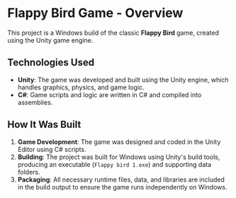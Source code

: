 # Flappy Bird Game - Overview

This project is a Windows build of the classic **Flappy Bird** game, created using the Unity game engine.

## Technologies Used

- **Unity**: The game was developed and built using the Unity engine, which handles graphics, physics, and game logic.
- **C#**: Game scripts and logic are written in C# and compiled into assemblies.

## How It Was Built

1. **Game Development**: The game was designed and coded in the Unity Editor using C# scripts.
2. **Building**: The project was built for Windows using Unity's build tools, producing an executable (`Flappy bird 1.exe`) and supporting data folders.
3. **Packaging**: All necessary runtime files, data, and libraries are included in the build output to ensure the game runs independently on Windows.
